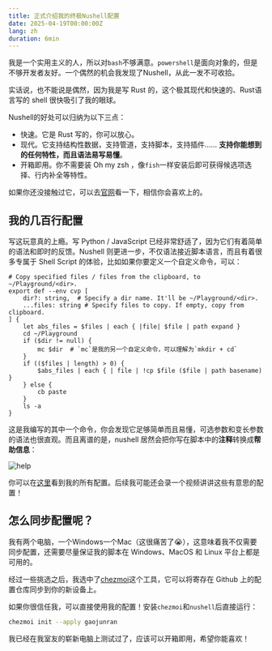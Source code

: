 ```yaml
---
title: 正式介绍我的终极Nushell配置
date: 2025-04-19T00:00:00Z
lang: zh
duration: 6min
---
```


我是一个实用主义的人，所以对`bash`不够满意。`powershell`是面向对象的，但是不够开发者友好。一个偶然的机会我发现了Nushell，从此一发不可收拾。

实话说，也不能说是偶然，因为我是写 Rust 的，这个极其现代和快速的、Rust语言写的 shell 很快吸引了我的眼球。

Nushell的好处可以归纳为以下三点：

- <span text-blue font-bold>快速</span>。它是 Rust 写的，你可以放心。
- <span text-emerald font-bold>现代</span>。它支持结构性数据，支持管道，支持脚本，支持插件…… **支持你能想到的任何特性，而且语法易写易懂**。
- <span text-rose font-bold>开箱即用</span>。你不需要装 Oh my zsh ，像`fish`一样安装后即可获得候选项选择、行内补全等特性。

如果你还没接触过它，可以去[官网](https://nushell.sh)看一下，相信你会喜欢上的。

## 我的几百行配置

写这玩意真的上瘾。写 Python / JavaScript 已经非常舒适了，因为它们有着简单的语法和即时的反馈。Nushell 则更进一步，不仅语法接近脚本语言，而且有着很多专属于 Shell Script 的体验，比如如果你要定义一个自定义命令，可以：

```nu
# Copy specified files / files from the clipboard, to ~/Playground/<dir>.
export def --env cvp [
    dir?: string,  # Specify a dir name. It'll be ~/Playground/<dir>.
    ...files: string # Specify files to copy. If empty, copy from clipboard.
] {
    let abs_files = $files | each { |file| $file | path expand }
    cd ~/Playground
    if ($dir != null) {
        mc $dir  # `mc`是我的另一个自定义命令，可以理解为`mkdir + cd`
    }
    if (($files | length) > 0) {
        $abs_files | each { | file | !cp $file ($file | path basename) }
    } else {
        cb paste
    }
    ls -a
}
```

这是我编写的其中一个命令，你会发现它足够简单而且易懂，可选参数和变长参数的语法也很直观。而且离谱的是，nushell 居然会把你写在脚本中的**注释**转换成**帮助信息**：

![help](/images/nushell-introduce/help.png)

你可以在[这里](https://github.com/gaojunran/dotfiles)看到我的所有配置。后续我可能还会录一个视频讲讲这些有意思的配置！

## 怎么同步配置呢？

我有两个电脑，一个Windows一个Mac（这很痛苦了😭），这意味着我不仅需要同步配置，还需要尽量保证我的脚本在 Windows、MacOS 和 Linux 平台上都是可用的。

经过一些挑选之后，我选中了[chezmoi](https://github.com/twpayne/chezmoi)这个工具，它可以将寄存在 Github 上的配置仓库同步到你的新设备上。

如果你很信任我，可以直接使用我的配置！安装`chezmoi`和`nushell`后直接运行：

```bash
chezmoi init --apply gaojunran
```

我已经在我室友的崭新电脑上测试过了，应该可以开箱即用，希望你能喜欢！
